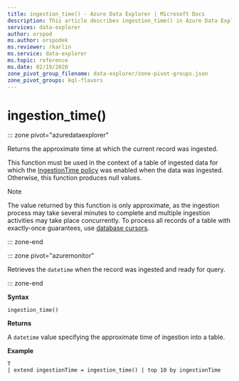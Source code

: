 ```yaml
---
title: ingestion_time() - Azure Data Explorer | Microsoft Docs
description: This article describes ingestion_time() in Azure Data Explorer.
services: data-explorer
author: orspod
ms.author: orspodek
ms.reviewer: rkarlin
ms.service: data-explorer
ms.topic: reference
ms.date: 02/19/2020
zone_pivot_group_filename: data-explorer/zone-pivot-groups.json
zone_pivot_groups: kql-flavors
---
```

# ingestion_time()

::: zone pivot="azuredataexplorer"

Returns the approximate time at which the current record was ingested.

This function must be used in the context of a table of ingested data for which the [IngestionTime policy](../management/ingestiontimepolicy.md) was enabled when the data was ingested. Otherwise, this function produces null values.

> [!NOTE]
> The value returned by this function is only approximate, as the ingestion process may take several minutes to complete and multiple ingestion activities may take place concurrently. To process all records of a table with exactly-once guarantees, use [database cursors](../management/databasecursor.md).

::: zone-end

::: zone pivot="azuremonitor"

Retrieves the `datetime` when the record was ingested and ready for query.

::: zone-end

**Syntax**

`ingestion_time()`

**Returns**

A `datetime` value specifying the approximate time of ingestion into a table.

**Example**

```kusto
T
| extend ingestionTime = ingestion_time() | top 10 by ingestionTime
```
